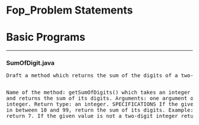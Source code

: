 # Fop_Problem Statements
# Basic Programs
<hr/>
<h3>SumOfDigit.java</h3>
<pre>
Draft a method which returns the sum of the digits of a two-digit number.

Name of the method: getSumOfDigits()  which takes an integer argument and returns the sum of its digits.
Arguments: one argument of type integer.
Return type: an integer.
SPECIFICATIONS
If the given value lies in between 10 and 99, return the sum of its digits. Example: if x = 34, return 7.
If the given value is not a two-digit integer return 0.

</pre>

